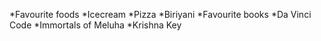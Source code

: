 *Favourite foods
  *Icecream
  *Pizza
  *Biriyani
*Favourite books
  *Da Vinci Code
  *Immortals of Meluha
  *Krishna Key
  
